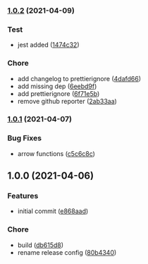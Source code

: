 ### [1.0.2](https://github.com/amirmohsen/flexverse-eslint-plugin-core/compare/v1.0.1...v1.0.2) (2021-04-09)


### Test

* jest added ([1474c32](https://github.com/amirmohsen/flexverse-eslint-plugin-core/commit/1474c32797394caeeb8cac0d6fbf7893bba75e1e))


### Chore

* add changelog to prettierignore ([4dafd66](https://github.com/amirmohsen/flexverse-eslint-plugin-core/commit/4dafd66468aa6a70812d14703d697128d7c247c2))
* add missing dep ([6eebd9f](https://github.com/amirmohsen/flexverse-eslint-plugin-core/commit/6eebd9f7714db84a6823c92df9a1d391033a332b))
* add prettierignore ([6f71e5b](https://github.com/amirmohsen/flexverse-eslint-plugin-core/commit/6f71e5ba4291c353aa490b7fe7e5e3f075a3f1d3))
* remove github reporter ([2ab33aa](https://github.com/amirmohsen/flexverse-eslint-plugin-core/commit/2ab33aa6d5e5b4a635acf1db62d9e532c5cdb621))

### [1.0.1](https://github.com/amirmohsen/flexverse-eslint-plugin-core/compare/v1.0.0...v1.0.1) (2021-04-07)


### Bug Fixes

* arrow functions ([c5c6c8c](https://github.com/amirmohsen/flexverse-eslint-plugin-core/commit/c5c6c8ca390526d54ca604e3532511068567dd67))

## 1.0.0 (2021-04-06)

### Features

- initial commit ([e868aad](https://github.com/amirmohsen/flexverse-eslint-plugin-core/commit/e868aad95dc0df378a25ee63b9cbe58c66da5cca))

### Chore

- build ([db615d8](https://github.com/amirmohsen/flexverse-eslint-plugin-core/commit/db615d81459e86ebd2e7cab1b24de3ae34c10f0e))
- rename release config ([80b4340](https://github.com/amirmohsen/flexverse-eslint-plugin-core/commit/80b43406d8e8fef5650e661b75a6bea3e2e9eed5))
